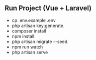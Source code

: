 
## Run Project (Vue + Laravel)

- cp .env.example .env
- php artisan key:generate.
- composer install
- npm install
- php artisan migrate --seed.
- npm run watch
- php artisan serve
